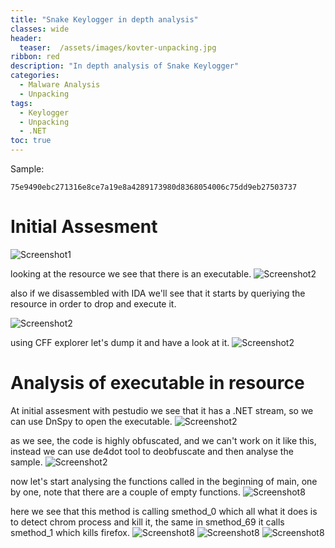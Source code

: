 ```yaml
---
title: "Snake Keylogger in depth analysis"
classes: wide
header:
  teaser:  /assets/images/kovter-unpacking.jpg
ribbon: red
description: "In depth analysis of Snake Keylogger"
categories:
  - Malware Analysis
  - Unpacking
tags:
  - Keylogger
  - Unpacking
  - .NET
toc: true
---
```

Sample:
```
75e9490ebc271316e8ce7a19e8a4289173980d8368054006c75dd9eb27503737
```

# Initial Assesment

![Screenshot1](/assets/images/malware-analysis/snake/snakekeylogger1.png)

looking at the resource we see that there is an executable.
![Screenshot2](/assets/images/malware-analysis/snake/snakekeylogger2.png)

also if we disassembled with IDA we'll see that it starts by queriying the resource in order to drop and execute it.

![Screenshot2](/assets/images/malware-analysis/snake/snakekeylogger3.png)

using CFF explorer let's dump it and have a look at it.
![Screenshot2](/assets/images/malware-analysis/snake/snakekeylogger4.png)

# Analysis of executable in resource

At initial assesment with pestudio we see that it has a .NET stream, so we can use DnSpy to open the executable.
![Screenshot2](/assets/images/malware-analysis/snake/snakekeylogger6.png)

as we see, the code is highly obfuscated, and we can't work on it like this, instead we can use de4dot tool to deobfuscate and then analyse the sample.
![Screenshot2](/assets/images/malware-analysis/snake/snakekeylogger7.png)

now let's start analysing the functions called in the beginning of main, one by one, note that there are a couple of empty functions.
![Screenshot8](/assets/images/malware-analysis/snake/snakekeylogger8.png)

here we see that this method is calling smethod_0 which all what it does is to detect chrom process and kill it, the same in smethod_69 it calls smethod_1 which kills firefox.
 ![Screenshot8](/assets/images/malware-analysis/snake/snakekeylogger9.png)
 ![Screenshot8](/assets/images/malware-analysis/snake/snakekeylogger10.png)
 ![Screenshot8](/assets/images/malware-analysis/snake/snakekeylogger11.png)














